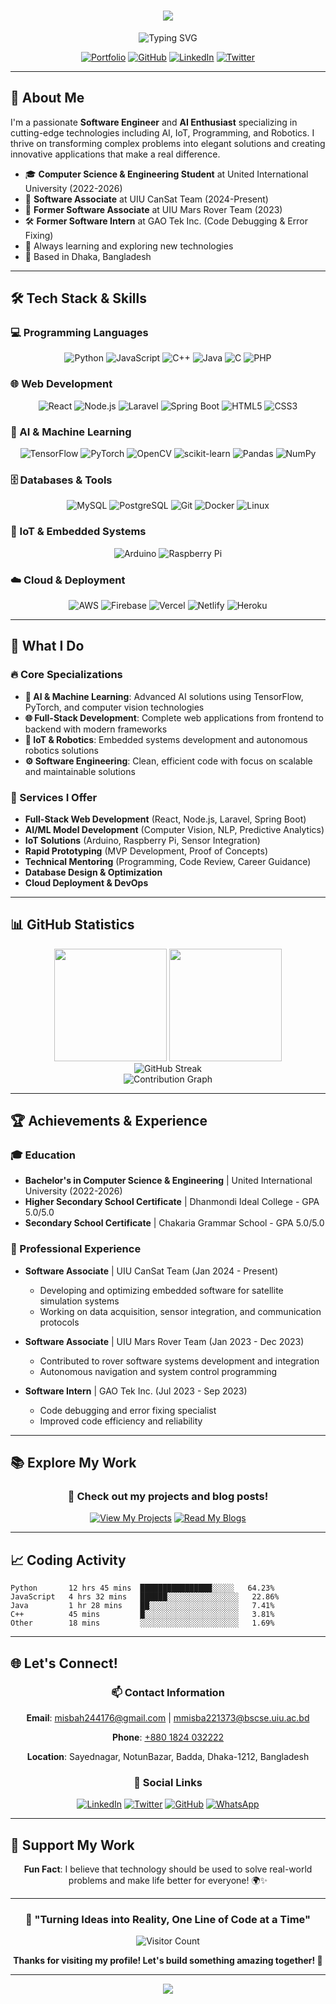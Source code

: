 <h1 align="center">
    <img src="https://readme-typing-svg.herokuapp.com/?font=Pacifico&size=35&center=true&vCenter=true&width=500&height=70&duration=4000&lines=Hi+There!+👋;+I'm+MD+Habibullah+Misbah!;" />
</h1>

<div align="center">
  <img src="https://readme-typing-svg.herokuapp.com?font=Fira+Code&pause=1000&color=FFB90F&center=true&vCenter=true&width=435&lines=Software+Engineer+%26+AI+Enthusiast;Full-Stack+Developer;IoT+%26+Robotics+Developer;Machine+Learning+Engineer;Problem+Solver+%26+Innovator" alt="Typing SVG" />
</div>

<div align="center">
  
[![Portfolio](https://img.shields.io/badge/Portfolio-Visit%20My%20Site-orange?style=for-the-badge&logo=firefox)](https://your-portfolio-url.com)
[![GitHub](https://img.shields.io/badge/GitHub-Follow%20Me-black?style=for-the-badge&logo=github)](https://github.com/misbah7172)
[![LinkedIn](https://img.shields.io/badge/LinkedIn-Connect-blue?style=for-the-badge&logo=linkedin)](https://www.linkedin.com/in/md-habibulla-misba)
[![Twitter](https://img.shields.io/badge/Twitter-Follow-1DA1F2?style=for-the-badge&logo=twitter)](https://x.com/misbah244176)

</div>

---

## 🚀 About Me

I'm a passionate **Software Engineer** and **AI Enthusiast** specializing in cutting-edge technologies including AI, IoT, Programming, and Robotics. I thrive on transforming complex problems into elegant solutions and creating innovative applications that make a real difference.

- 🎓 **Computer Science & Engineering Student** at United International University (2022-2026)
- 💼 **Software Associate** at UIU CanSat Team (2024-Present)
- 🔬 **Former Software Associate** at UIU Mars Rover Team (2023)
- 🛠️ **Former Software Intern** at GAO Tek Inc. (Code Debugging & Error Fixing)
- 🌱 Always learning and exploring new technologies
- 📍 Based in Dhaka, Bangladesh

---

## 🛠️ Tech Stack & Skills

### 💻 Programming Languages
<div align="center">

![Python](https://img.shields.io/badge/Python-3776AB?style=for-the-badge&logo=python&logoColor=white)
![JavaScript](https://img.shields.io/badge/JavaScript-F7DF1E?style=for-the-badge&logo=javascript&logoColor=black)
![C++](https://img.shields.io/badge/C++-00599C?style=for-the-badge&logo=c%2B%2B&logoColor=white)
![Java](https://img.shields.io/badge/Java-ED8B00?style=for-the-badge&logo=java&logoColor=white)
![C](https://img.shields.io/badge/C-00599C?style=for-the-badge&logo=c&logoColor=white)
![PHP](https://img.shields.io/badge/PHP-777BB4?style=for-the-badge&logo=php&logoColor=white)

</div>

### 🌐 Web Development
<div align="center">

![React](https://img.shields.io/badge/React-20232A?style=for-the-badge&logo=react&logoColor=61DAFB)
![Node.js](https://img.shields.io/badge/Node.js-43853D?style=for-the-badge&logo=node.js&logoColor=white)
![Laravel](https://img.shields.io/badge/Laravel-FF2D20?style=for-the-badge&logo=laravel&logoColor=white)
![Spring Boot](https://img.shields.io/badge/Spring_Boot-6DB33F?style=for-the-badge&logo=spring-boot&logoColor=white)
![HTML5](https://img.shields.io/badge/HTML5-E34F26?style=for-the-badge&logo=html5&logoColor=white)
![CSS3](https://img.shields.io/badge/CSS3-1572B6?style=for-the-badge&logo=css3&logoColor=white)

</div>

### 🤖 AI & Machine Learning
<div align="center">

![TensorFlow](https://img.shields.io/badge/TensorFlow-FF6F00?style=for-the-badge&logo=tensorflow&logoColor=white)
![PyTorch](https://img.shields.io/badge/PyTorch-EE4C2C?style=for-the-badge&logo=pytorch&logoColor=white)
![OpenCV](https://img.shields.io/badge/OpenCV-27338e?style=for-the-badge&logo=OpenCV&logoColor=white)
![scikit-learn](https://img.shields.io/badge/scikit--learn-F7931E?style=for-the-badge&logo=scikit-learn&logoColor=white)
![Pandas](https://img.shields.io/badge/pandas-150458?style=for-the-badge&logo=pandas&logoColor=white)
![NumPy](https://img.shields.io/badge/numpy-013243?style=for-the-badge&logo=numpy&logoColor=white)

</div>

### 🗄️ Databases & Tools
<div align="center">

![MySQL](https://img.shields.io/badge/MySQL-00000F?style=for-the-badge&logo=mysql&logoColor=white)
![PostgreSQL](https://img.shields.io/badge/PostgreSQL-316192?style=for-the-badge&logo=postgresql&logoColor=white)
![Git](https://img.shields.io/badge/Git-F05032?style=for-the-badge&logo=git&logoColor=white)
![Docker](https://img.shields.io/badge/Docker-2496ED?style=for-the-badge&logo=docker&logoColor=white)
![Linux](https://img.shields.io/badge/Linux-FCC624?style=for-the-badge&logo=linux&logoColor=black)

</div>

### 🔧 IoT & Embedded Systems
<div align="center">

![Arduino](https://img.shields.io/badge/Arduino-00979D?style=for-the-badge&logo=Arduino&logoColor=white)
![Raspberry Pi](https://img.shields.io/badge/Raspberry%20Pi-A22846?style=for-the-badge&logo=Raspberry%20Pi&logoColor=white)

</div>

### ☁️ Cloud & Deployment
<div align="center">

![AWS](https://img.shields.io/badge/AWS-232F3E?style=for-the-badge&logo=amazon-aws&logoColor=white)
![Firebase](https://img.shields.io/badge/Firebase-039BE5?style=for-the-badge&logo=Firebase&logoColor=white)
![Vercel](https://img.shields.io/badge/Vercel-000000?style=for-the-badge&logo=vercel&logoColor=white)
![Netlify](https://img.shields.io/badge/Netlify-00C7B7?style=for-the-badge&logo=netlify&logoColor=white)
![Heroku](https://img.shields.io/badge/Heroku-430098?style=for-the-badge&logo=heroku&logoColor=white)

</div>

---

## 🎯 What I Do

### 🔥 Core Specializations

- **🤖 AI & Machine Learning**: Advanced AI solutions using TensorFlow, PyTorch, and computer vision technologies
- **🌐 Full-Stack Development**: Complete web applications from frontend to backend with modern frameworks
- **🔌 IoT & Robotics**: Embedded systems development and autonomous robotics solutions
- **⚙️ Software Engineering**: Clean, efficient code with focus on scalable and maintainable solutions

### 💼 Services I Offer

- **Full-Stack Web Development** (React, Node.js, Laravel, Spring Boot)
- **AI/ML Model Development** (Computer Vision, NLP, Predictive Analytics)
- **IoT Solutions** (Arduino, Raspberry Pi, Sensor Integration)
- **Rapid Prototyping** (MVP Development, Proof of Concepts)
- **Technical Mentoring** (Programming, Code Review, Career Guidance)
- **Database Design & Optimization**
- **Cloud Deployment & DevOps**

---

## 📊 GitHub Statistics

<div align="center">
  <img height="180em" src="https://github-readme-stats.vercel.app/api?username=misbah7172&show_icons=true&theme=tokyonight&include_all_commits=true&count_private=true&hide_border=true"/>
  <img height="180em" src="https://github-readme-stats.vercel.app/api/top-langs/?username=misbah7172&layout=compact&langs_count=8&theme=tokyonight&hide_border=true"/>
</div>

<div align="center">
  <img src="https://github-readme-streak-stats.herokuapp.com/?user=misbah7172&theme=tokyonight&hide_border=true" alt="GitHub Streak" />
</div>

<div align="center">
  <img src="https://github-readme-activity-graph.vercel.app/graph?username=misbah7172&theme=tokyo-night&hide_border=true&area=true" alt="Contribution Graph" />
</div>

---

## 🏆 Achievements & Experience

### 🎓 Education
- **Bachelor's in Computer Science & Engineering** | United International University (2022-2026)
- **Higher Secondary School Certificate** | Dhanmondi Ideal College - GPA 5.0/5.0
- **Secondary School Certificate** | Chakaria Grammar School - GPA 5.0/5.0

### 💼 Professional Experience
- **Software Associate** | UIU CanSat Team (Jan 2024 - Present)
  - Developing and optimizing embedded software for satellite simulation systems
  - Working on data acquisition, sensor integration, and communication protocols
  
- **Software Associate** | UIU Mars Rover Team (Jan 2023 - Dec 2023)
  - Contributed to rover software systems development and integration
  - Autonomous navigation and system control programming
  
- **Software Intern** | GAO Tek Inc. (Jul 2023 - Sep 2023)
  - Code debugging and error fixing specialist
  - Improved code efficiency and reliability

---

## 📚 Explore My Work

<div align="center">

### 🚀 Check out my projects and blog posts!

[![View My Projects](https://img.shields.io/badge/�_View_Projects-GitHub_Repositories-black?style=for-the-badge&logo=github)](https://github.com/misbah7172?tab=repositories)
[![Read My Blogs](https://img.shields.io/badge/📝_Read_Blogs-Technical_Articles-orange?style=for-the-badge&logo=rss)](https://github.com/misbah7172/Blogs)

</div>

---

## 📈 Coding Activity

<!--START_SECTION:waka-->
```text
Python       12 hrs 45 mins  ████████████████░░░░░   64.23%
JavaScript   4 hrs 32 mins   ██████░░░░░░░░░░░░░░░░   22.86%
Java         1 hr 28 mins    ██░░░░░░░░░░░░░░░░░░░░   7.41%
C++          45 mins         █░░░░░░░░░░░░░░░░░░░░░   3.81%
Other        18 mins         ░░░░░░░░░░░░░░░░░░░░░░   1.69%
```
<!--END_SECTION:waka-->

---

## 🌐 Let's Connect!

<div align="center">

### 📫 Contact Information

**Email**: [misbah244176@gmail.com](mailto:misbah244176@gmail.com) | [mmisba221373@bscse.uiu.ac.bd](mailto:mmisba221373@bscse.uiu.ac.bd)

**Phone**: [+880 1824 032222](tel:+8801824032222)

**Location**: Sayednagar, NotunBazar, Badda, Dhaka-1212, Bangladesh

### 🌟 Social Links

[![LinkedIn](https://img.shields.io/badge/LinkedIn-0077B5?style=for-the-badge&logo=linkedin&logoColor=white)](https://www.linkedin.com/in/md-habibulla-misba)
[![Twitter](https://img.shields.io/badge/Twitter-1DA1F2?style=for-the-badge&logo=twitter&logoColor=white)](https://x.com/misbah244176)
[![GitHub](https://img.shields.io/badge/GitHub-100000?style=for-the-badge&logo=github&logoColor=white)](https://github.com/misbah7172)
[![WhatsApp](https://img.shields.io/badge/WhatsApp-25D366?style=for-the-badge&logo=whatsapp&logoColor=white)](https://wa.me/8801824032222)

</div>

---

## 💝 Support My Work

<div align="center">

**Fun Fact**: I believe that technology should be used to solve real-world problems and make life better for everyone! 🌍✨

</div>

---

<div align="center">
  
### 🎯 "Turning Ideas into Reality, One Line of Code at a Time"

![Visitor Count](https://profile-counter.glitch.me/misbah7172/count.svg)

**Thanks for visiting my profile! Let's build something amazing together! 🚀**

</div>

---

<div align="center">
  <img src="https://capsule-render.vercel.app/api?type=waving&color=gradient&height=100&section=footer" />
</div>
